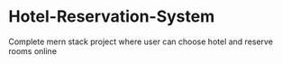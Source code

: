 # Hotel-Reservation-System
Complete mern stack project where user can choose hotel and reserve rooms online
